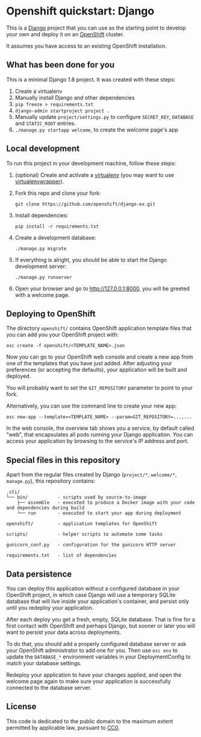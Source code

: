 # Openshift quickstart: Django

This is a [Django](http://www.djangoproject.com) project that you can use as the starting point to develop your own and deploy it on an [OpenShift](https://github.com/openshift/origin) cluster.

It assumes you have access to an existing OpenShift installation.

## What has been done for you

This is a minimal Django 1.8 project. It was created with these steps:

1. Create a virtualenv
2. Manually install Django and other dependencies
3. `pip freeze > requirements.txt`
4. `django-admin startproject project .`
3. Manually update `project/settings.py` to configure `SECRET_KEY`, `DATABASE` and `STATIC_ROOT` entries.
4. `./manage.py startapp welcome`, to create the welcome page's app


## Local development

To run this project in your development machine, follow these steps:

1. (optional) Create and activate a [virtualenv](https://virtualenv.pypa.io/) (you may want to use [virtualenvwrapper](http://virtualenvwrapper.readthedocs.org/)).

2. Fork this repo and clone your fork:

    `git clone https://github.com/openshift/django-ex.git`

3. Install dependencies:

    `pip install -r requirements.txt`

4. Create a development database:

    `./manage.py migrate`

4. If everything is alright, you should be able to start the Django development server:

    `./manage.py runserver`

5. Open your browser and go to http://127.0.0.1:8000, you will be greeted with a welcome page.


## Deploying to OpenShift

The directory `openshift/` contains OpenShift application template files that you can add you your OpenShift project with:

    osc create -f openshift/<TEMPLATE_NAME>.json

Now you can go to your OpenShift web console and create a new app from one of the templates that you have just added.
After adjusting your preferences (or accepting the defaults), your application will be built and deployed.

You will probably want to set the `GIT_REPOSITORY` parameter to point to your fork.

Alternatively, you can use the command line to create your new app:

    osc new-app --template=<TEMPLATE_NAME> --param=GIT_REPOSITORY=...,...

In the web console, the overview tab shows you a service, by default called "web", that encapsulates all pods running your Django application. You can access your application by browsing to the service's IP address and port.


## Special files in this repository

Apart from the regular files created by Django (`project/*`, `welcome/*`, `manage.py`), this repository contains:

```
.sti/
└── bin/           - scripts used by source-to-image
    ├── assemble   - executed to produce a Docker image with your code and dependencies during build
    └── run        - executed to start your app during deployment

openshift/         - application templates for OpenShift

scripts/           - helper scripts to automate some tasks

gunicorn_conf.py   - configuration for the gunicorn HTTP server

requirements.txt   - list of dependencies
```


## Data persistence

You can deploy this application without a configured database in your OpenShift project, in which case Django will use a temporary SQLite database that will live inside your application's container, and persist only until you redeploy your application.

After each deploy you get a fresh, empty, SQLite database. That is fine for a first contact with OpenShift and perhaps Django, but sooner or later you will want to persist your data across deployments.

To do that, you should add a properly configured database server or ask your OpenShift administrator to add one for you. Then use `osc env` to update the `DATABASE_*` environment variables in your DeploymentConfig to match your database settings.

Redeploy your application to have your changes applied, and open the welcome page again to make sure your application is successfully connected to the database server.


## License

This code is dedicated to the public domain to the maximum extent permitted by applicable law, pursuant to [CC0](http://creativecommons.org/publicdomain/zero/1.0/).

